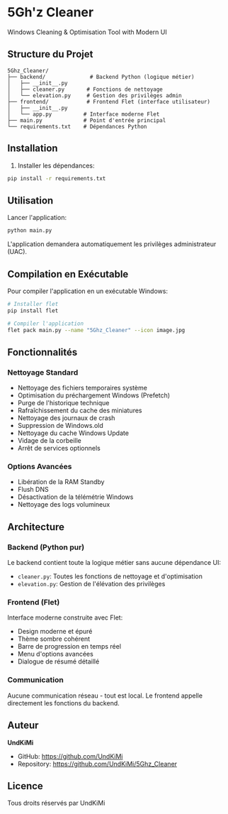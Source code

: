 # 5Gh'z Cleaner

Windows Cleaning & Optimisation Tool with Modern UI

## Structure du Projet

```
5Ghz_Cleaner/
├── backend/              # Backend Python (logique métier)
│   ├── __init__.py
│   ├── cleaner.py       # Fonctions de nettoyage
│   └── elevation.py     # Gestion des privilèges admin
├── frontend/            # Frontend Flet (interface utilisateur)
│   ├── __init__.py
│   └── app.py          # Interface moderne Flet
├── main.py             # Point d'entrée principal
└── requirements.txt    # Dépendances Python
```

## Installation

1. Installer les dépendances:
```bash
pip install -r requirements.txt
```

## Utilisation

Lancer l'application:
```bash
python main.py
```

L'application demandera automatiquement les privilèges administrateur (UAC).

## Compilation en Exécutable

Pour compiler l'application en un exécutable Windows:

```bash
# Installer flet
pip install flet

# Compiler l'application
flet pack main.py --name "5Ghz_Cleaner" --icon image.jpg
```

## Fonctionnalités

### Nettoyage Standard
- Nettoyage des fichiers temporaires système
- Optimisation du préchargement Windows (Prefetch)
- Purge de l'historique technique
- Rafraîchissement du cache des miniatures
- Nettoyage des journaux de crash
- Suppression de Windows.old
- Nettoyage du cache Windows Update
- Vidage de la corbeille
- Arrêt de services optionnels

### Options Avancées
- Libération de la RAM Standby
- Flush DNS
- Désactivation de la télémétrie Windows
- Nettoyage des logs volumineux

## Architecture

### Backend (Python pur)
Le backend contient toute la logique métier sans aucune dépendance UI:
- `cleaner.py`: Toutes les fonctions de nettoyage et d'optimisation
- `elevation.py`: Gestion de l'élévation des privilèges

### Frontend (Flet)
Interface moderne construite avec Flet:
- Design moderne et épuré
- Thème sombre cohérent
- Barre de progression en temps réel
- Menu d'options avancées
- Dialogue de résumé détaillé

### Communication
Aucune communication réseau - tout est local. Le frontend appelle directement les fonctions du backend.

## Auteur

**UndKiMi**
- GitHub: https://github.com/UndKiMi
- Repository: https://github.com/UndKiMi/5Ghz_Cleaner

## Licence

Tous droits réservés par UndKiMi
